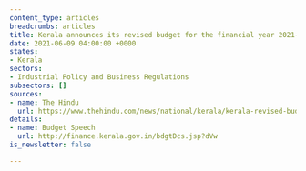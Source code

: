 ```yaml
---
content_type: articles
breadcrumbs: articles
title: Kerala announces its revised budget for the financial year 2021-22
date: 2021-06-09 04:00:00 +0000
states:
- Kerala
sectors:
- Industrial Policy and Business Regulations
subsectors: []
sources:
- name: The Hindu
  url: https://www.thehindu.com/news/national/kerala/kerala-revised-budget-2021-22-key-updates/article34723430.ece
details:
- name: Budget Speech
  url: http://finance.kerala.gov.in/bdgtDcs.jsp?dVw
is_newsletter: false

---
```

